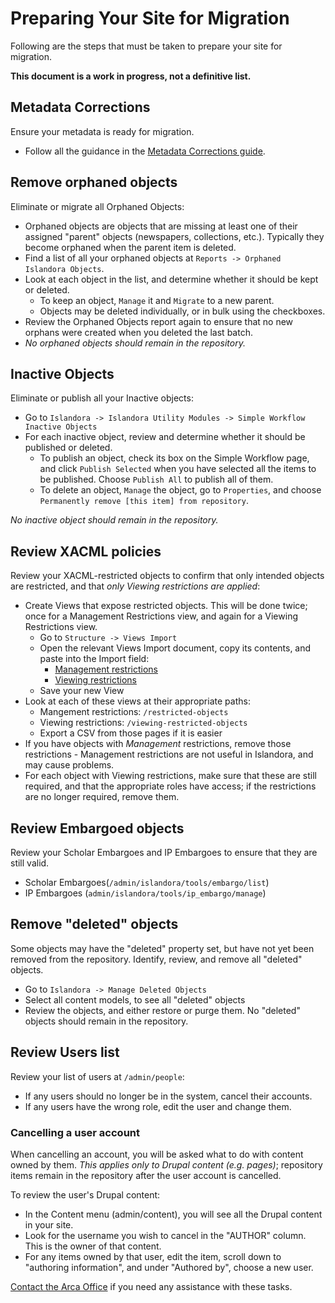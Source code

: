 # Preparing Your Site for Migration

Following are the steps that must be taken to prepare your site for migration.

**This document is a work in progress, not a definitive list.**

## Metadata Corrections

Ensure your metadata is ready for migration.

  * Follow all the guidance in the [Metadata Corrections guide](/arca-docs/migration/migration-tasks/metadata-corrections/).

## Remove orphaned objects

Eliminate or migrate all Orphaned Objects:

  * Orphaned objects are objects that are missing at least one of their assigned "parent" objects (newspapers, collections, etc.). Typically they become orphaned when the parent item is deleted.
  * Find a list of all your orphaned objects at `Reports -> Orphaned Islandora Objects`.
  * Look at each object in the list, and determine whether it should be kept or deleted.
      * To keep an object, `Manage` it and `Migrate` to a new parent.
      * Objects may be deleted individually, or in bulk using the checkboxes.
  * Review the Orphaned Objects report again to ensure that no new orphans were created when you deleted the last batch.
  * *No orphaned objects should remain in the repository.*

## Inactive Objects

Eliminate or publish all your Inactive objects:

  * Go to `Islandora -> Islandora Utility Modules -> Simple Workflow Inactive Objects`
  * For each inactive object, review and determine whether it should be published or deleted.
      * To publish an object, check its box on the Simple Workflow page, and click `Publish Selected` when you have selected all the items to be published. Choose `Publish All` to publish all of them.
      * To delete an object, `Manage` the object, go to `Properties`, and choose `Permanently remove [this item] from repository`.

*No inactive object should remain in the repository.*

## Review XACML policies

Review your XACML-restricted objects to confirm that only intended objects are restricted, and that *only Viewing restrictions are applied*:

  * Create Views that expose restricted objects. This will be done twice; once for a Management Restrictions view, and again for a Viewing Restrictions view.
      * Go to `Structure -> Views Import`
      * Open the relevant Views Import document, copy its contents, and paste into the Import field:
          * [Management restrictions](/arca-docs/assets/management_restrictions_import.txt)
          * [Viewing restrictions](/arca-docs/assets/viewing_restrictions_import.txt)
      * Save your new View
  * Look at each of these views at their appropriate paths:
      * Mangement restrictions: `/restricted-objects`
      * Viewing restrictions: `/viewing-restricted-objects`
      * Export a CSV from those pages if it is easier
  * If you have objects with *Management* restrictions, remove those restrictions - Management restrictions are not useful in Islandora, and may cause problems.
  * For each object with Viewing restrictions, make sure that these are still required, and that the appropriate roles have access; if the restrictions are no longer required, remove them.

## Review Embargoed objects

Review your Scholar Embargoes and IP Embargoes to ensure that they are still valid.

  * Scholar Embargoes(`/admin/islandora/tools/embargo/list`)
  * IP Embargoes (`admin/islandora/tools/ip_embargo/manage`)

## Remove "deleted" objects

Some objects may have the "deleted" property set, but have not yet been removed from the repository. Identify, review, and remove all "deleted" objects.

  * Go to `Islandora -> Manage Deleted Objects`
  * Select all content models, to see all "deleted" objects
  * Review the objects, and either restore or purge them. No "deleted" objects should remain in the repository.

## Review Users list

Review your list of users at `/admin/people`:

  * If any users should no longer be in the system, cancel their accounts.
  * If any users have the wrong role, edit the user and change them.

### Cancelling a user account

When cancelling an account, you will be asked what to do with content owned by them. *This applies only to Drupal content (e.g. pages)*; repository items remain in the repository after the user account is cancelled.

To review the user's Drupal content:

* In the Content menu (admin/content), you will see all the Drupal content in your site.
* Look for the username you wish to cancel in the "AUTHOR" column. This is the owner of that content.
* For any items owned by that user, edit the item, scroll down to "authoring information", and under "Authored by", choose a new user.
    
[Contact the Arca Office](mailto:arcaoffice@bceln.ca) if you need any assistance with these tasks.